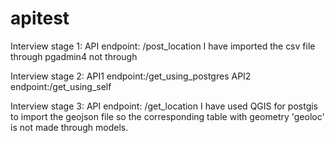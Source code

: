 # apitest

Interview stage 1:
API endpoint: /post_location
I have imported the csv file through pgadmin4 not through

Interview stage 2:
API1 endpoint:/get_using_postgres
API2 endpoint:/get_using_self

Interview stage 3:
API endpoint: /get_location
I have used QGIS for postgis to import the geojson file so the corresponding table with geometry 'geoloc' is not made through models.   

